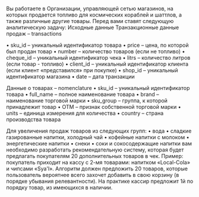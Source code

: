 Вы работаете в Организации, управляющей сетью магазинов, на которых продается топливо для космических кораблей и шаттлов, а также различные другие товары. Перед вами ставят следующую аналитическую задачу:
Исходные данные 
Транзакционные данные продаж – transactions
 

•	sku_id – уникальный идентификатор товара
•	price – цена, по которой был продан товар
•	number – количество товаров (если не топливо) 
•	cheque_id – уникальный идентификатор чека
•	litrs – количество литров (если товар - топливо)
•	client_id – уникальный идентификатор клиента (если клиент «представился» при покупке)
•	shop_id – уникальный идентификатор магазина
•	date – дата транзакции

Данные о товарах – nomenclature
•	sku_id – уникальный идентификатор товара
•	full_name – полное наименование товара
•	brand – наименование торговой марки
•	sku_group – группа, к которой принадлежит товар
•	OTM – признак собственной торговой марки
•	units – единица измерения для количества 
•	country – страна производства товара

Для увеличения продаж товаров из следующих групп:
•	вода
•	сладкие газированные напитки, холодный чай
•	кофейные напитки с молоком
•	энергетические напитки
•	снеки
•	соки и сокосодержащие напитки
вам необходимо разработать рекомендательную систему, которая будет предлагать покупателям 20 дополнительных товаров в чек.
Пример: покупатель приходит на кассу с 2-мя товарами: напитком «Local-Cola» и чипсами «Sya'l». Алгоритм должен предложить 20 товаров, которые пользователь вероятнее всего захочет добавить в свою корзину (в порядке убывания релевантности). На практике кассир предложит 1й по порядку товар, из имеющихся в наличии. 
